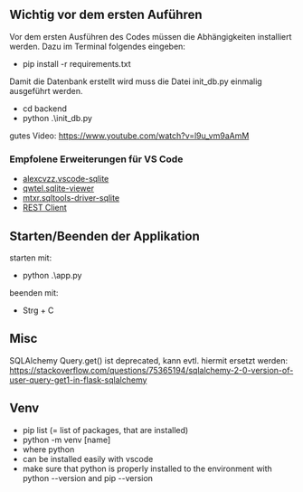 ## Wichtig vor dem ersten Auführen

Vor dem ersten Ausführen des Codes müssen die Abhängigkeiten installiert werden. Dazu im Terminal folgendes eingeben:

- pip install -r requirements.txt

Damit die Datenbank erstellt wird muss die Datei init_db.py einmalig ausgeführt werden.

- cd backend
- python .\init_db.py


gutes Video:
https://www.youtube.com/watch?v=l9u_vm9aAmM

### Empfolene Erweiterungen für VS Code
- [alexcvzz.vscode-sqlite](https://marketplace.visualstudio.com/items?itemName=alexcvzz.vscode-sqlite)
- [qwtel.sqlite-viewer](https://marketplace.visualstudio.com/items?itemName=qwtel.sqlite-viewer)
- [mtxr.sqltools-driver-sqlite](https://marketplace.visualstudio.com/items?itemName=mtxr.sqltools-driver-sqlite)
- [REST Client](https://marketplace.visualstudio.com/items?itemName=humao.rest-client)


## Starten/Beenden der Applikation

starten mit:
- python .\app.py

beenden mit:
- Strg + C

## Misc
SQLAlchemy Query.get() ist deprecated, kann evtl. hiermit ersetzt werden:
https://stackoverflow.com/questions/75365194/sqlalchemy-2-0-version-of-user-query-get1-in-flask-sqlalchemy

## Venv

- pip list (= list of packages, that are installed)
- python -m venv [name]
- where python
- can be installed easily with vscode
- make sure that python is properly installed to the environment with python --version and pip --version